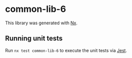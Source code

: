 # common-lib-6

This library was generated with [Nx](https://nx.dev).

## Running unit tests

Run `nx test common-lib-6` to execute the unit tests via [Jest](https://jestjs.io).
